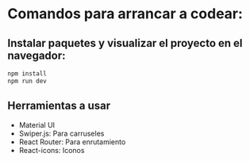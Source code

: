 # Comandos para arrancar a codear: 

## Instalar paquetes y visualizar el proyecto en el navegador: 
```sh 
npm install 
npm run dev
```

## Herramientas a usar
- Material UI
- Swiper.js: Para carruseles
- React Router: Para enrutamiento
- React-icons: Iconos